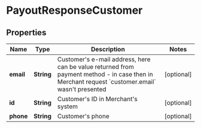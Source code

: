 
# PayoutResponseCustomer

## Properties
Name | Type | Description | Notes
------------ | ------------- | ------------- | -------------
**email** | **String** | Customer&#39;s e-mail address, here can be value returned from payment method - in case then in Merchant request &#x60;customer.email&#x60; wasn&#39;t presented |  [optional]
**id** | **String** | Customer&#39;s ID in Merchant&#39;s system |  [optional]
**phone** | **String** | Customer&#39;s phone |  [optional]



